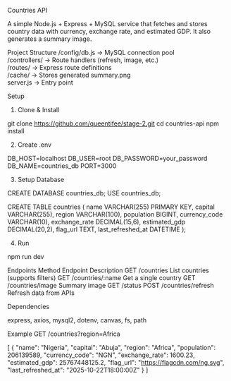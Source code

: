 Countries API

A simple Node.js + Express + MySQL service that fetches and stores country data with currency, exchange rate, and estimated GDP. It also generates a summary image.

Project Structure
/config/db.js        → MySQL connection pool  
/controllers/        → Route handlers (refresh, image, etc.)  
/routes/             → Express route definitions  
/cache/              → Stores generated summary.png  
server.js            → Entry point  

Setup

1. Clone & Install

git clone https://github.com/queentifee/stage-2.git
cd countries-api
npm install


2.  Create .env

DB_HOST=localhost
DB_USER=root
DB_PASSWORD=your_password
DB_NAME=countries_db
PORT=3000


3.  Setup Database

CREATE DATABASE countries_db;
USE countries_db;

CREATE TABLE countries (
  name VARCHAR(255) PRIMARY KEY,
  capital VARCHAR(255),
  region VARCHAR(100),
  population BIGINT,
  currency_code VARCHAR(10),
  exchange_rate DECIMAL(15,6),
  estimated_gdp DECIMAL(20,2),
  flag_url TEXT,
  last_refreshed_at DATETIME
);


4.  Run

npm run dev

 Endpoints
Method	Endpoint	Description
GET	/countries	List countries (supports filters)
GET	/countries/:name	Get a single country
GET	/countries/image	Summary image
GET	/status	
POST	/countries/refresh	Refresh data from APIs

Dependencies

express, axios, mysql2, dotenv, canvas, fs, path

Example
GET /countries?region=Africa

[
  {
    "name": "Nigeria",
    "capital": "Abuja",
    "region": "Africa",
    "population": 206139589,
    "currency_code": "NGN",
    "exchange_rate": 1600.23,
    "estimated_gdp": 25767448125.2,
    "flag_url": "https://flagcdn.com/ng.svg",
    "last_refreshed_at": "2025-10-22T18:00:00Z"
  }
]